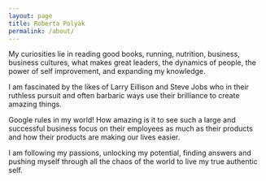 ```yaml
---
layout: page
title: Roberta Polyak
permalink: /about/
---
```


My curiosities lie in reading good books, running, nutrition, business, business cultures, what makes great leaders, the dynamics of people, the power of self improvement, and expanding my knowledge.

I am fascinated by the likes of Larry Eillison and Steve Jobs who in their ruthless pursuit and often barbaric ways use their brilliance to create amazing things.

Google rules in my world! How amazing is it to see such a large and successful business focus on their employees as much as their products and how their products are making our lives easier.

I am following my passions, unlocking my potential, finding answers and pushing myself through all the chaos of the world to live my true authentic self.
